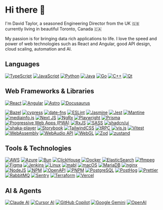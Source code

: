 # Hi there 👋

I'm David Taylor, a seasoned Engineering Director from the UK 🇬🇧 currently living in beautiful Toronto, Canada 🇨🇦

My passion is for bringing data rich applications to life. I love the speed and power of web technologies such as React and Angular, good API design, cloud scaling, automation and AI.

## Languages

[![TypeScript](https://img.shields.io/badge/typescript-%23007ACC.svg?style=for-the-badge&logo=typescript&logoColor=white)](https://typescriptlang.org)
[![JavaScript](https://img.shields.io/badge/javascript-%23323330.svg?style=for-the-badge&logo=javascript&logoColor=%23F7DF1E)](https://developer.mozilla.org/en-US/docs/Web/JavaScript)
[![Python](https://img.shields.io/badge/python-3670A0?style=for-the-badge&logo=python&logoColor=ffdd54)](https://python.org)
[![Java](https://img.shields.io/badge/java-%23ED8B00.svg?style=for-the-badge&logo=openjdk&logoColor=white)](https://java.com)
[![Go](https://img.shields.io/badge/go-%2300ADD8.svg?style=for-the-badge&logo=go&logoColor=white)](https://go.dev)
[![C++](https://img.shields.io/badge/c++-%2300599C.svg?style=for-the-badge&logo=c%2B%2B&logoColor=white)](https://isocpp.org)
[![Qt](https://img.shields.io/badge/Qt-%23217346.svg?style=for-the-badge&logo=Qt&logoColor=white)](https://qt.io)

## Web Frameworks & Libraries

[![React](https://img.shields.io/badge/react-%2320232a.svg?style=for-the-badge&logo=react&logoColor=%2361DAFB)](https://react.dev)
[![Angular](https://img.shields.io/badge/angular-%23DD0031.svg?style=for-the-badge&logo=angular&logoColor=white)](https://angular.dev)
[![Astro](https://img.shields.io/badge/astro-%232C2052.svg?style=for-the-badge&logo=astro&logoColor=white)](https://astro.build)
[![Docusaurus](https://img.shields.io/badge/docusaurus-%233ECC5F.svg?style=for-the-badge&logo=docusaurus&logoColor=white)](https://docusaurus.io)

[![Bazel](https://img.shields.io/badge/bazel-%2343A047?style=for-the-badge&logo=bazel&logoColor=white)](https://bazel.build)
[![cypress](https://img.shields.io/badge/-cypress-%23E5E5E5?style=for-the-badge&logo=cypress&logoColor=058a5e)](https://cypress.io)
[![date-fns](https://img.shields.io/badge/date_fns-%23770C56.svg?style=for-the-badge&logo=datefns&logoColor=white)](https://date-fns.org)
[![ESLint](https://img.shields.io/badge/ESLint-4B3263?style=for-the-badge&logo=eslint&logoColor=white)](https://eslint.org)
[![Jasmine](https://img.shields.io/badge/jasmine-%238A4182.svg?style=for-the-badge&logo=jasmine&logoColor=white)](https://jasmine.github.io)
[![Jest](https://img.shields.io/badge/-jest-%23C21325?style=for-the-badge&logo=jest&logoColor=white)](https://jestjs.io)
[![Mantine](https://img.shields.io/badge/Mantine-ffffff?style=for-the-badge&logo=Mantine&logoColor=339af0)](https://mantine.dev)
[![mediainfo.js](https://img.shields.io/badge/mediainfo.js-%23000000.svg?style=for-the-badge)](https://mediainfo.js.org)
[![Next JS](https://img.shields.io/badge/Next-black?style=for-the-badge&logo=next.js&logoColor=white)](https://nextjs.org)
[![NgRx](https://img.shields.io/badge/ngrx-%23BA2BD2?style=for-the-badge&logo=ngrx&logoColor=white)](https://ngrx.io)
[![Playwright](https://img.shields.io/badge/playwright-%232EAD33.svg?style=for-the-badge&logo=playwright&logoColor=white)](https://playwright.dev)
[![Prisma](https://img.shields.io/badge/Prisma-3982CE?style=for-the-badge&logo=Prisma&logoColor=white)](https://prisma.io)
[![Progressive Web Apps (PWA)](https://img.shields.io/badge/pwa-%235A0FC8.svg?style=for-the-badge&logo=pwa&logoColor=white)](https://web.dev/progressive-web-apps)
[![RxJS](https://img.shields.io/badge/rxjs-%23B7178C.svg?style=for-the-badge&logo=reactivex&logoColor=white)](https://rxjs.dev)
[![SASS](https://img.shields.io/badge/SASS-hotpink.svg?style=for-the-badge&logo=SASS&logoColor=white)](https://sass-lang.com)
[![shadcn/ui](https://img.shields.io/badge/shadcn/ui-%23000000.svg?style=for-the-badge&logo=shadcnui&logoColor=white)](https://ui.shadcn.com)
[![shaka-player](https://img.shields.io/badge/shaka_player-%234285F4.svg?style=for-the-badge&logo=google&logoColor=white)](https://github.com/shaka-project/shaka-player)
[![Storybook](https://img.shields.io/badge/-Storybook-FF4785?style=for-the-badge&logo=storybook&logoColor=white)](https://storybook.js.org)
[![TailwindCSS](https://img.shields.io/badge/tailwindcss-%2338B2AC.svg?style=for-the-badge&logo=tailwind-css&logoColor=white)](https://tailwindcss.com)
[![tRPC](https://img.shields.io/badge/tRPC-%232596BE.svg?style=for-the-badge&logo=tRPC&logoColor=white)](https://trpc.io)
[![vis.js](https://img.shields.io/badge/vis.js-%23378ed6.svg?style=for-the-badge&logo=visjs&logoColor=white)](https://visjs.org)
[![Vitest](https://img.shields.io/badge/vitest-%23F05A28.svg?style=for-the-badge&logo=vitest&logoColor=white)](https://vitest.dev)
[![WebAssembly](https://img.shields.io/badge/WebAssembly-%23654FF0.svg?style=for-the-badge&logo=webassembly&logoColor=white)](https://webassembly.org)
[![WebAudio API](https://img.shields.io/badge/webaudio_api-%23000000.svg?style=for-the-badge&logo=mdnwebdocs&logoColor=white)](https://developer.mozilla.org/en-US/docs/Web/API/Web_Audio_API)
[![WebGL](https://img.shields.io/badge/WebGL-%23990000.svg?style=for-the-badge&logo=webgl&logoColor=white)](https://developer.mozilla.org/en-US/docs/Web/API/WebGL_API)
[![Zod](https://img.shields.io/badge/zod-%233068b7.svg?style=for-the-badge&logo=zod&logoColor=white)](https://zod.dev)
[![zustand](https://img.shields.io/badge/zustand-%23010101.svg?style=for-the-badge)](https://zustand-demo.pmnd.rs)

## Tools & Technologies

[![AWS](https://img.shields.io/badge/AWS-%23FF9900.svg?style=for-the-badge&logo=amazonwebservices&logoColor=white)](https://aws.amazon.com)
[![Azure](https://img.shields.io/badge/azure-%230072C6.svg?style=for-the-badge&logo=microsoftazure&logoColor=white)](https://azure.microsoft.com)
[![Bun](https://img.shields.io/badge/Bun-%2314151a.svg?style=for-the-badge&logo=bun&logoColor=white)](https://bun.sh)
[![ClickHouse](https://img.shields.io/badge/ClickHouse-000000?style=for-the-badge&logo=clickhouse&logoColor=%23FAFF68)](https://clickhouse.com)
[![Docker](https://img.shields.io/badge/docker-%230db7ed.svg?style=for-the-badge&logo=docker&logoColor=white)](https://docker.com)
[![ElasticSearch](https://img.shields.io/badge/-ElasticSearch-005571?style=for-the-badge&logo=elasticsearch)](https://elastic.co)
[![ffmpeg](https://img.shields.io/badge/ffmpeg-%23007808.svg?style=for-the-badge&logo=ffmpeg&logoColor=white)](https://ffmpeg.org)
[![Figma](https://img.shields.io/badge/figma-%23F24E1E.svg?style=for-the-badge&logo=figma&logoColor=white)](https://figma.com)
[![Jenkins](https://img.shields.io/badge/jenkins-%23D24939.svg?style=for-the-badge&logo=jenkins&logoColor=white)](https://jenkins.io)
[![Linux](https://img.shields.io/badge/Linux-FCC624?style=for-the-badge&logo=linux&logoColor=black)](https://linux.org)
[![mabl](https://img.shields.io/badge/mabl-%236b68cf.svg?style=for-the-badge&logo=mabl&logoColor=white)](https://mabl.com)
[![macOS](https://img.shields.io/badge/mac%20os-000000?style=for-the-badge&logo=apple&logoColor=F0F0F0)](https://apple.com/macos)
[![MariaDB](https://img.shields.io/badge/MariaDB-003545?style=for-the-badge&logo=mariadb&logoColor=white)](https://mariadb.org)
[![nginx](https://img.shields.io/badge/nginx-%23009639.svg?style=for-the-badge&logo=nginx&logoColor=white)](https://nginx.org)
[![NodeJS](https://img.shields.io/badge/node.js-6DA55F?style=for-the-badge&logo=node.js&logoColor=white)](https://nodejs.org)
[![NPM](https://img.shields.io/badge/NPM-%23CB3837.svg?style=for-the-badge&logo=npm&logoColor=white)](https://npmjs.com)
[![OpenAPI](https://img.shields.io/badge/OpenAPI-%236BA539.svg?style=for-the-badge&logo=openapiinitiative&logoColor=white)](https://openapis.org)
[![PNPM](https://img.shields.io/badge/pnpm-%234a4a4a.svg?style=for-the-badge&logo=pnpm&logoColor=f69220)](https://pnpm.io)
[![PostgreSQL](https://img.shields.io/badge/postgresql-%23316192.svg?style=for-the-badge&logo=postgresql&logoColor=white)](https://postgresql.org)
[![PostHog](https://img.shields.io/badge/posthog-%23FF4848.svg?style=for-the-badge&logo=posthog&logoColor=white)](https://posthog.com)
[![Prettier](https://img.shields.io/badge/prettier-%23F7B93E.svg?style=for-the-badge&logo=prettier&logoColor=white)](https://prettier.io)
[![RabbitMQ](https://img.shields.io/badge/Rabbitmq-FF6600?style=for-the-badge&logo=rabbitmq&logoColor=white)](https://rabbitmq.com)
[![Sentry](https://img.shields.io/badge/sentry-%23362D59.svg?style=for-the-badge&logo=sentry&logoColor=white)](https://sentry.io)
[![Terraform](https://img.shields.io/badge/terraform-%235835CC.svg?style=for-the-badge&logo=terraform&logoColor=white)](https://terraform.io)
[![Vercel](https://img.shields.io/badge/vercel-%23000000.svg?style=for-the-badge&logo=vercel&logoColor=white)](https://vercel.com)

## AI & Agents

[![Claude AI](https://img.shields.io/badge/Claude-%23D97757.svg?style=for-the-badge&logo=claude&logoColor=white)](https://claude.ai)
[![Cursor AI](https://img.shields.io/badge/Cursor-%23000000.svg?style=for-the-badge&logo=cursor&logoColor=white)](https://cursor.com)
[![GitHub Copilot](https://img.shields.io/badge/GitHub%20Copilot-%23000000.svg?style=for-the-badge&logo=githubcopilot&logoColor=white)](https://github.com/features/copilot)
[![Google Gemini](https://img.shields.io/badge/Google%20Gemini-%238E75B2.svg?style=for-the-badge&logo=googlegemini&logoColor=white)](https://aistudio.google.com)
[![OpenAI](https://img.shields.io/badge/OpenAI-%23412991?style=for-the-badge&logo=openai&logoColor=white)](https://openai.com)
